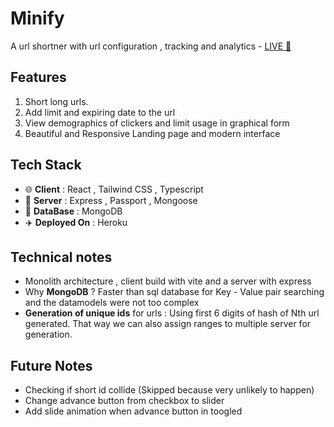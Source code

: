 # Minify

A url shortner with url configuration , tracking and analytics - [LIVE 🔴](http://v-7.herokuapp.com/)

## Features 
1. Short long urls.
1. Add limit and expiring date to the url
1. View demographics of clickers and limit usage in graphical form
1. Beautiful and Responsive Landing page and modern interface

## Tech Stack

- 🌐 **Client** : React , Tailwind CSS , Typescript
- 💽 **Server** : Express , Passport ,  Mongoose
- 🔢 **DataBase** : MongoDB
- ✈️ **Deployed On** : Heroku

## Technical notes
- Monolith architecture , client build with vite and a server with express
- Why **MongoDB** ? Faster than sql database for Key - Value pair searching and the datamodels were not too complex 
- **Generation of unique ids** for urls : Using first 6 digits of hash of Nth url generated. That way we can also assign ranges to multiple server for generation.

## Future Notes
- Checking if short id collide (Skipped because very unlikely to happen)
- Change advance button from checkbox to slider
- Add slide animation when advance button in toogled
